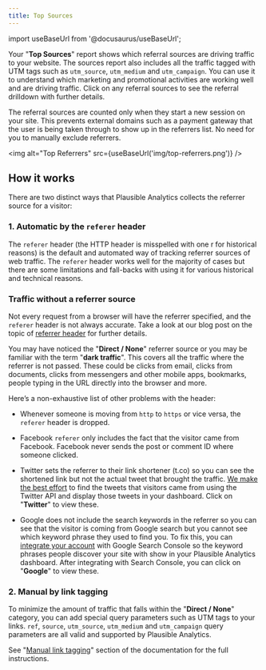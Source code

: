 ```yaml
---
title: Top Sources
--- 
```


import useBaseUrl from '@docusaurus/useBaseUrl';

Your "**Top Sources**" report shows which referral sources are driving traffic to your website. The sources report also includes all the traffic tagged with UTM tags such as `utm_source`, `utm_medium` and `utm_campaign`. You can use it to understand which marketing and promotional activities are working well and are driving traffic. Click on any referral sources to see the referral drilldown with further details.

The referral sources are counted only when they start a new session on your site. This prevents external domains such as a payment gateway that the user is being taken through to show up in the referrers list. No need for you to manually exclude referrers.

<img alt="Top Referrers" src={useBaseUrl('img/top-referrers.png')} />

## How it works

There are two distinct ways that Plausible Analytics collects the referrer source for a visitor:

### 1. Automatic by the `referer` header

The `referer` header (the HTTP header is misspelled with one r for historical reasons) is the default and automated way of tracking referrer sources of web traffic. The `referer` header works well for the majority of cases but there are some limitations and fall-backs with using it for various historical and technical reasons. 

### Traffic without a referrer source

Not every request from a browser will have the referrer specified, and the `referer` header is not always accurate. Take a look at our blog post on the topic of [referrer header](https://plausible.io/blog/referrer-policy) for further details.

You may have noticed the "**Direct / None**" referrer source or you may be familiar with the term "**dark traffic**". This covers all the traffic where the referrer is not passed. These could be clicks from email, clicks from documents, clicks from messengers and other mobile apps, bookmarks, people typing in the URL directly into the browser and more.

Here’s a non-exhaustive list of other problems with the header:

* Whenever someone is moving from `http` to `https` or vice versa, the `referer` header is dropped.

* Facebook `referer` only includes the fact that the visitor came from Facebook. Facebook never sends the post or comment ID where someone clicked.

* Twitter sets the referrer to their link shortener (t.co) so you can see the shortened link but not the actual tweet that brought the traffic. [We make the best effort](twitter.md) to find the tweets that visitors came from using the Twitter API and display those tweets in your dashboard. Click on "**Twitter**" to view these.

* Google does not include the search keywords in the referrer so you can see that the visitor is coming from Google search but you cannot see which keyword phrase they used to find you. To fix this, you can [integrate your account](google-search-console-integration.md) with Google Search Console so the keyword phrases people discover your site with show in your Plausible Analytics dashboard. After integrating with Search Console, you can click on "**Google**" to view these.

### 2. Manual by link tagging

To minimize the amount of traffic that falls within the "**Direct / None**" category, you can add special query parameters such as UTM tags to your links. `ref`, `source`, `utm_source`, `utm_medium` and `utm_campaign` query parameters are all valid and supported by Plausible Analytics.

See "[Manual link tagging](manual-link-tagging.md)" section of the documentation for the full instructions.
